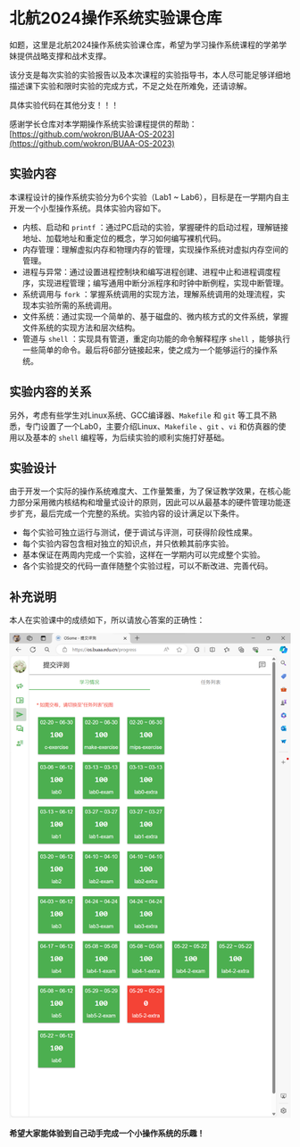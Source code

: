 # 北航2024操作系统实验课仓库

如题，这里是北航2024操作系统实验课仓库，希望为学习操作系统课程的学弟学妹提供战略支撑和战术支撑。

该分支是每次实验的实验报告以及本次课程的实验指导书，本人尽可能足够详细地描述课下实验和限时实验的完成方式，不足之处在所难免，还请谅解。

具体实验代码在其他分支！！！

感谢学长仓库对本学期操作系统实验课程提供的帮助：[https://github.com/wokron/BUAA-OS-2023](https://github.com/wokron/BUAA-OS-2023)

## 实验内容

本课程设计的操作系统实验分为6个实验（Lab1 ~ Lab6），目标是在一学期内自主开发一个小型操作系统。具体实验内容如下。

- 内核、启动和 `printf` ：通过PC启动的实验，掌握硬件的启动过程，理解链接地址、加载地址和重定位的概念，学习如何编写裸机代码。
- 内存管理：理解虚拟内存和物理内存的管理，实现操作系统对虚拟内存空间的管理。
- 进程与异常：通过设置进程控制块和编写进程创建、进程中止和进程调度程序，实现进程管理；编写通用中断分派程序和时钟中断例程，实现中断管理。
- 系统调用与 `fork` ：掌握系统调用的实现方法，理解系统调用的处理流程，实现本实验所需的系统调用。
- 文件系统：通过实现一个简单的、基于磁盘的、微内核方式的文件系统，掌握文件系统的实现方法和层次结构。
- 管道与 `shell` ：实现具有管道，重定向功能的命令解释程序 `shell` ，能够执行一些简单的命令。最后将6部分链接起来，使之成为一个能够运行的操作系统。

## 实验内容的关系

另外，考虑有些学生对Linux系统、GCC编译器、`Makefile` 和 `git` 等工具不熟悉，专门设置了一个Lab0，主要介绍Linux、`Makefile` 、`git` 、`vi` 和仿真器的使用以及基本的 `shell` 编程等，为后续实验的顺利实施打好基础。

## 实验设计

由于开发一个实际的操作系统难度大、工作量繁重，为了保证教学效果，在核心能力部分采用微内核结构和增量式设计的原则，因此可以从最基本的硬件管理功能逐步扩充，最后完成一个完整的系统。实验内容的设计满足以下条件。

- 每个实验可独立运行与测试，便于调试与评测，可获得阶段性成果。
- 每个实验内容包含相对独立的知识点，并只依赖其前序实验。
- 基本保证在两周内完成一个实验，这样在一学期内可以完成整个实验。
- 各个实验提交的代码一直伴随整个实验过程，可以不断改进、完善代码。

## 补充说明

本人在实验课中的成绩如下，所以请放心答案的正确性：

![result](https://github.com/gitDebuger/2024-os-lab/blob/documents/pic/result.png)

**希望大家能体验到自己动手完成一个小操作系统的乐趣！**
